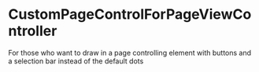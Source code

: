 CustomPageControlForPageViewController
======================================

For those who want to draw in a page controlling element with buttons and a selection bar instead of the default dots 

